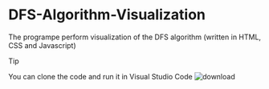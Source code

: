 # DFS-Algorithm-Visualization
The programpe perform visualization of the DFS algorithm (written in HTML, CSS and Javascript)

> [!TIP]
> You can clone the code and run it in Visual Studio Code ![download](https://github.com/user-attachments/assets/03a0b4e1-31e3-46a5-b634-5229d1aaee70)
